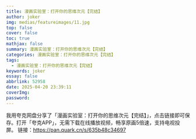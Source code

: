 ```yaml
---
title: 漫画实验室：打开你的思维次元【完结】
author: joker
img: medias/featureimages/11.jpg
top: false
cover: false
toc: true
mathjax: false
summary: 漫画实验室：打开你的思维次元【完结】
categories: 漫画实验室：打开你的思维次元【完结】
tags:
  - 漫画实验室：打开你的思维次元【完结】
keywords: joker
essay: false
abbrlink: 52958
date: 2025-04-20 23:39:11
coverImg:
password:
---
```


我用夸克网盘分享了「漫画实验室：打开你的思维次元【完结】」，点击链接即可保存。打开「夸克APP」，无需下载在线播放视频，畅享原画5倍速，支持电视投屏。
链接：https://pan.quark.cn/s/635b48c34697
